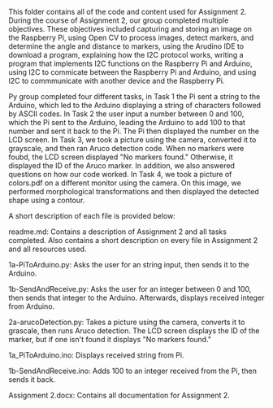 This folder contains all of the code and content used for Assignment 2. 
During the course of Assignment 2, our group completed multiple objectives. These objectives included capturing and storing an image on the Raspberry Pi, using Open CV to process images, detect markers, and determine the angle and distance to markers, using the Arudino IDE to download a program, explaining how the I2C protocol works, writing a program that implements I2C functions on the Raspberry Pi and Arduino, using I2C to commicate between the Raspberry Pi and Arduino, and using I2C to commmunicate with another device and the Raspberry Pi.

Py group completed four different tasks, in Task 1 the Pi sent a string to the Arduino, which led to the Arduino displaying a string of characters followed by ASCII codes. In Task 2 the user input a number between 0 and 100, which the Pi sent to the Arduino, leading the Arduino to add 100 to that number and sent it back to the Pi. The Pi then displayed the number on the LCD screen. In Task 3, we took a picture using the camera, converted it to grayscale, and then ran Aruco detection code. When no markers were foubd, the LCD screen displayed "No markers found." Otherwise, it displayed the ID of the Aruco marker. In addition, we also answered questions on how our code worked. In Task 4, we took a picture of colors.pdf on a different monitor using the camera. On this image, we performed morphological transformations and then displayed the detected shape using a contour.

A short description of each file is provided below:

readme.md: Contains a description of Assignment 2 and all tasks completed. Also contains a short description on every file in Assignment 2 and all resources used.

1a-PiToArduino.py: Asks the user for an string input, then sends it to the Arduino.

1b-SendAndReceive.py: Asks the user for an integer between 0 and 100, then sends that integer to the Arduino. Afterwards, displays received integer from Arduino.

2a-arucoDetection.py: Takes a picture using the camera, converts it to grascale, then runs Aruco detection. The LCD screen displays the ID of the marker, but if one isn't found it displays "No markers found."

1a_PiToArduino.ino: Displays received string from Pi.

1b-SendAndReceive.ino: Adds 100 to an integer received from the Pi, then sends it back.

Assignment 2.docx: Contains all documentation for Assignment 2.

